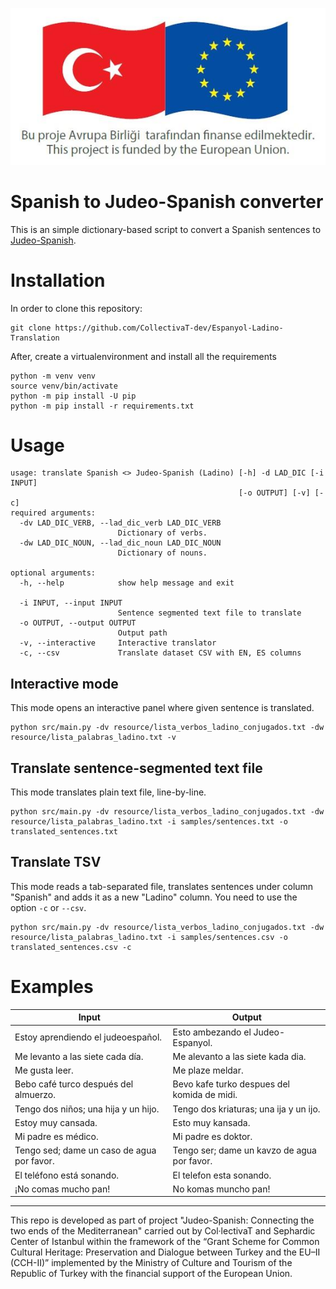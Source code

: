 <p align="center"><img src="https://raw.githubusercontent.com/CollectivaT-dev/Espanyol-Ladino-Translation/master/img/ab-tr.jpg"></p>

# Spanish to Judeo-Spanish converter

This is an simple dictionary-based script to convert a Spanish sentences to [Judeo-Spanish](https://en.wikipedia.org/wiki/Judaeo-Spanish). 

# Installation

In order to clone this repository:
```
git clone https://github.com/CollectivaT-dev/Espanyol-Ladino-Translation
```

After, create a virtualenvironment and install all the requirements
```
python -m venv venv
source venv/bin/activate
python -m pip install -U pip
python -m pip install -r requirements.txt
```

# Usage

```
usage: translate Spanish <> Judeo-Spanish (Ladino) [-h] -d LAD_DIC [-i INPUT]
                                                   [-o OUTPUT] [-v] [-c]
required arguments:
  -dv LAD_DIC_VERB, --lad_dic_verb LAD_DIC_VERB
                        Dictionary of verbs.
  -dw LAD_DIC_NOUN, --lad_dic_noun LAD_DIC_NOUN
                        Dictionary of nouns.

optional arguments:
  -h, --help            show help message and exit

  -i INPUT, --input INPUT
                        Sentence segmented text file to translate
  -o OUTPUT, --output OUTPUT
                        Output path
  -v, --interactive     Interactive translator
  -c, --csv             Translate dataset CSV with EN, ES columns
```

## Interactive mode

This mode opens an interactive panel where given sentence is translated. 

```
python src/main.py -dv resource/lista_verbos_ladino_conjugados.txt -dw resource/lista_palabras_ladino.txt -v
```

## Translate sentence-segmented text file

This mode translates plain text file, line-by-line.

```
python src/main.py -dv resource/lista_verbos_ladino_conjugados.txt -dw resource/lista_palabras_ladino.txt -i samples/sentences.txt -o translated_sentences.txt
```

## Translate TSV

This mode reads a tab-separated file, translates sentences under column "Spanish" and adds it as a new "Ladino" column. You need to use the option `-c` or `--csv`.

```
python src/main.py -dv resource/lista_verbos_ladino_conjugados.txt -dw resource/lista_palabras_ladino.txt -i samples/sentences.csv -o translated_sentences.csv -c
```

# Examples

Input | Output
 --- | ---
Estoy aprendiendo el judeoespañol. | Esto ambezando el Judeo-Espanyol.
Me levanto a las siete cada día. | Me alevanto a las siete kada dia.
Me gusta leer. | Me plaze meldar.
Bebo café turco después del almuerzo. | Bevo kafe turko despues del komida de midi.
Tengo dos niños; una hija y un hijo. | Tengo dos kriaturas; una ija y un ijo.
Estoy muy cansada. | Esto muy kansada.
Mi padre es médico. | Mi padre es doktor.
Tengo sed; dame un caso de agua por favor. | Tengo ser; dame un kavzo de agua por favor.
El teléfono está sonando. | El telefon esta sonando.
¡No comas mucho pan! | No komas muncho pan!

---

This repo is developed as part of project "Judeo-Spanish: Connecting the two ends of the Mediterranean" carried out by Col·lectivaT and Sephardic Center of Istanbul within the framework of the “Grant Scheme for Common Cultural Heritage: Preservation and Dialogue between Turkey and the EU–II (CCH-II)” implemented by the Ministry of Culture and Tourism of the Republic of Turkey with the financial support of the European Union.
